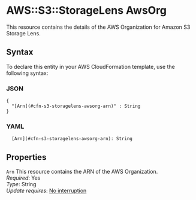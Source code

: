 # AWS::S3::StorageLens AwsOrg<a name="aws-properties-s3-storagelens-awsorg"></a>

This resource contains the details of the AWS Organization for Amazon S3 Storage Lens\.

## Syntax<a name="aws-properties-s3-storagelens-awsorg-syntax"></a>

To declare this entity in your AWS CloudFormation template, use the following syntax:

### JSON<a name="aws-properties-s3-storagelens-awsorg-syntax.json"></a>

```
{
  "[Arn](#cfn-s3-storagelens-awsorg-arn)" : String
}
```

### YAML<a name="aws-properties-s3-storagelens-awsorg-syntax.yaml"></a>

```
  [Arn](#cfn-s3-storagelens-awsorg-arn): String
```

## Properties<a name="aws-properties-s3-storagelens-awsorg-properties"></a>

`Arn`  <a name="cfn-s3-storagelens-awsorg-arn"></a>
This resource contains the ARN of the AWS Organization\.  
*Required*: Yes  
*Type*: String  
*Update requires*: [No interruption](https://docs.aws.amazon.com/AWSCloudFormation/latest/UserGuide/using-cfn-updating-stacks-update-behaviors.html#update-no-interrupt)